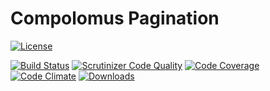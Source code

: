 # Compolomus Pagination

[![License](https://poser.pugx.org/compolomus/Pagination/license)](https://packagist.org/packages/compolomus/Pagination)

[![Build Status](https://scrutinizer-ci.com/g/Compolomus/Pagination/badges/build.png?b=master)](https://scrutinizer-ci.com/g/Compolomus/Pagination/build-status/master)
[![Scrutinizer Code Quality](https://scrutinizer-ci.com/g/Compolomus/Pagination/badges/quality-score.png?b=master)](https://scrutinizer-ci.com/g/Compolomus/Pagination/?branch=master)
[![Code Coverage](https://scrutinizer-ci.com/g/Compolomus/Pagination/badges/coverage.png?b=master)](https://scrutinizer-ci.com/g/Compolomus/Pagination/?branch=master)
[![Code Climate](https://codeclimate.com/github/Compolomus/Pagination/badges/gpa.svg)](https://codeclimate.com/github/Compolomus/Pagination)
[![Downloads](https://poser.pugx.org/compolomus/Pagination/downloads)](https://packagist.org/packages/compolomus/Pagination)
